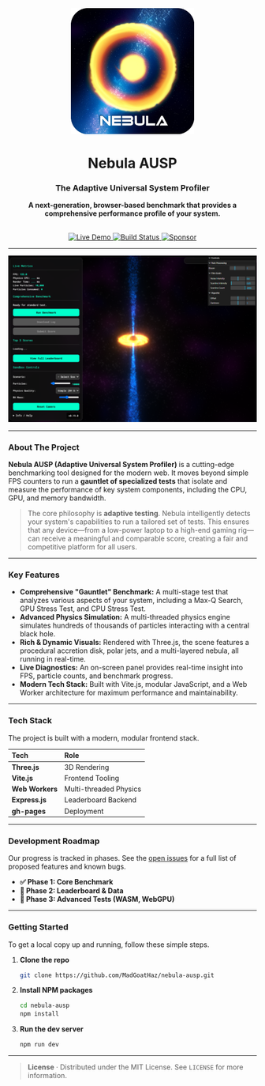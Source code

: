 <div align="center">

<img src="public/NebulaLogo.png" alt="Nebula Logo" width="250">

# **Nebula AUSP**

### The Adaptive Universal System Profiler

**A next-generation, browser-based benchmark that provides a comprehensive performance profile of your system.**

<br>

<a href="https://madgoathaz.github.io/nebula-ausp/">
  <img src="https://img.shields.io/badge/View_Live_Demo-22CC77?style=for-the-badge&logo=rocket&logoColor=white" alt="Live Demo">
</a>
<a href="https://github.com/MadGoatHaz/nebula-ausp/actions">
  <img src="https://img.shields.io/github/actions/workflow/status/MadGoatHaz/nebula-ausp/main.yml?branch=main&style=for-the-badge" alt="Build Status">
</a>
<a href="https://github.com/sponsors/MadGoatHaz">
  <img src="https://img.shields.io/static/v1?label=Sponsor&message=%E2%9D%A4&logo=GitHub&color=%23fe8e86&style=for-the-badge" alt="Sponsor">
</a>

</div>

---

![Nebula AUSP Screenshot](public/screenshot.png)

---

### **About The Project**
**Nebula AUSP (Adaptive Universal System Profiler)** is a cutting-edge benchmarking tool designed for the modern web. It moves beyond simple FPS counters to run a **gauntlet of specialized tests** that isolate and measure the performance of key system components, including the CPU, GPU, and memory bandwidth.

> The core philosophy is **adaptive testing**. Nebula intelligently detects your system's capabilities to run a tailored set of tests. This ensures that any device—from a low-power laptop to a high-end gaming rig—can receive a meaningful and comparable score, creating a fair and competitive platform for all users.

---

### **Key Features**
-   **Comprehensive "Gauntlet" Benchmark:** A multi-stage test that analyzes various aspects of your system, including a Max-Q Search, GPU Stress Test, and CPU Stress Test.
-   **Advanced Physics Simulation:** A multi-threaded physics engine simulates hundreds of thousands of particles interacting with a central black hole.
-   **Rich & Dynamic Visuals:** Rendered with Three.js, the scene features a procedural accretion disk, polar jets, and a multi-layered nebula, all running in real-time.
-   **Live Diagnostics:** An on-screen panel provides real-time insight into FPS, particle counts, and benchmark progress.
-   **Modern Tech Stack:** Built with Vite.js, modular JavaScript, and a Web Worker architecture for maximum performance and maintainability.

---

### **Tech Stack**
The project is built with a modern, modular frontend stack.

| Tech | Role |
| :--- | :--- |
| **Three.js** | 3D Rendering |
| **Vite.js** | Frontend Tooling |
| **Web Workers**| Multi-threaded Physics |
| **Express.js** | Leaderboard Backend |
| **gh-pages** | Deployment |

---

### **Development Roadmap**
Our progress is tracked in phases. See the [open issues](https://github.com/MadGoatHaz/nebula-ausp/issues) for a full list of proposed features and known bugs.

- **✅ Phase 1: Core Benchmark**
- **🔳 Phase 2: Leaderboard & Data**
- **🔳 Phase 3: Advanced Tests (WASM, WebGPU)**

---

### **Getting Started**
To get a local copy up and running, follow these simple steps.

1.  **Clone the repo**
    ```sh
    git clone https://github.com/MadGoatHaz/nebula-ausp.git
    ```
2.  **Install NPM packages**
    ```sh
    cd nebula-ausp
    npm install
    ```
3.  **Run the dev server**
    ```sh
    npm run dev
    ```

---
> **License** · Distributed under the MIT License. See `LICENSE` for more information.